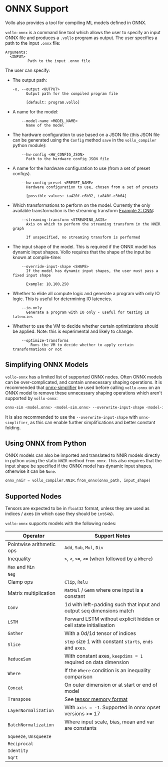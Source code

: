 # ONNX Support

Vollo also provides a tool for compiling ML models defined in ONNX.

`vollo-onnx` is a command line tool which allows the user to specify an input ONNX file and produces a `.vollo` program as output. The user specifies a path to the input `.onnx` file:

```text
Arguments:
  <INPUT>
          Path to the input .onnx file
```

The user can specify:

- The output path:

  ```text
  -o, --output <OUTPUT>
        Output path for the compiled program file

        [default: program.vollo]
  ```

- A name for the model:

  ```text
      --model-name <MODEL_NAME>
        Name of the model
  ```

- The hardware configuration to use based on a JSON file (this JSON file can be generated using the `Config` method `save` in the `vollo_compiler` python module):

  ```text
      --hw-config <HW_CONFIG_JSON>
        Path to the hardware config JSON file
  ```

- A name for the hardware configuration to use (from a set of preset configs).

  ```text
      --hw-config-preset <PRESET_NAME>
        Hardware configuration to use, chosen from a set of presets

        [possible values: ia420f-c6b32, ia840f-c3b64]
  ```

- Which transformations to perform on the model. Currently the only available transformation is the streaming transform [Example 2: CNN](example-2-cnn.md):

  ```text
      --streaming-transform <STREAMING_AXIS>
        Axis on which to perform the streaming transform in the NNIR graph

        If unspecified, no streaming transform is performed
  ```

- The input shape of the model. This is required if the ONNX model has dynamic input shapes. Vollo requires that the shape of the input be known at compile-time:

  ```text
      --override-input-shape <SHAPE>
        If the model has dynamic input shapes, the user must pass a fixed input shape

        Example: 10,100,250
  ```

- Whether to elide all compute logic and generate a program with only IO logic. This is useful for determining IO latencies.

  ```text
      --io-only
        Generate a program with IO only - useful for testing IO latencies
  ```

- Whether to use the VM to decide whether certain optimizations should be applied. Note: this is experimental and likely to change.

  ```text
      --optimize-transforms
          Runs the VM to decide whether to apply certain transformations or not
  ```

## Simplifying ONNX Models

`vollo-onnx` has a limited list of supported ONNX nodes. Often ONNX models can be over-complicated, and contain unnecessary shaping operations. It is recommended that [onnx-simplifier](https://github.com/daquexian/onnx-simplifier) be used before calling `vollo-onnx` on an ONNX model to remove these unnecessary shaping operations which aren't supported by `vollo-onnx`:

```sh
onnx-sim <model.onnx> <model-sim.onnx> --overwrite-input-shape <model-input-shape>
```

It is also recommended to use the `--overwrite-input-shape` with `onnx-simplifier`, as this can enable further simplifications and better constant folding.

## Using ONNX from Python

ONNX models can also be imported and translated to NNIR models directly in python using the static `NNIR` method `from_onnx`. This also requires that the input shape be specified if the ONNX model has dynamic input shapes, otherwise it can be `None`.

```python
onnx_nnir = vollo_compiler.NNIR.from_onnx(onnx_path, input_shape)
```

## Supported Nodes

Tensors are expected to be in `float32` format, unless they are used as indices / axes (in which case they should be `int64`s).

`vollo-onnx` supports models with the following nodes:

| Operator                 | Support Notes                                                        |
| ------------------------ | -------------------------------------------------------------------- |
| Pointwise arithmetic ops | `Add`, `Sub`, `Mul`, `Div`                                           |
| Inequality               | `>`, `<`, `>=`, `<=` (when followed by a `Where`)                    |
| `Max` and `Min`          |                                                                      |
| `Neg`                    |                                                                      |
| Clamp ops                | `Clip`, `Relu`                                                       |
| Matrix multiplication    | `MatMul` / `Gemm` where one input is a constant                      |
| `Conv`                   | 1d with left-padding such that input and output seq dimensions match |
| `LSTM`                   | Forward LSTM without explicit hidden or cell state initialisation    |
| `Gather`                 | With a 0d/1d tensor of indices                                       |
| `Slice`                  | `step` size 1 with constant `starts`, `ends` and `axes`.             |
| `ReduceSum`              | With constant axes, `keepdims = 1` required on data dimension        |
| `Where`                  | If the `Where` condition is an inequality comparison                 |
| `Concat`                 | On outer dimension or at start or end of model                       |
| `Transpose`              | See [tensor memory format](supported-models.md#tensor-memory-format) |
| `LayerNormalization`     | With `axis = -1`. Supported in onnx opset versions >= 17             |
| `BatchNormalization`     | Where input scale, bias, mean and var are constants                  |
| `Squeeze`, `Unsqueeze`   |                                                                      |
| `Reciprocal`             |                                                                      |
| `Identity`               |                                                                      |
| `Sqrt`                   |                                                                      |
